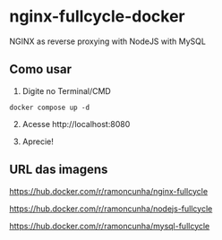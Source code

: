 # nginx-fullcycle-docker
NGINX as reverse proxying with NodeJS with MySQL

## Como usar

1. Digite no Terminal/CMD

`docker compose up -d`

2. Acesse http://localhost:8080

3. Aprecie!

## URL das imagens

https://hub.docker.com/r/ramoncunha/nginx-fullcycle

https://hub.docker.com/r/ramoncunha/nodejs-fullcycle

https://hub.docker.com/r/ramoncunha/mysql-fullcycle